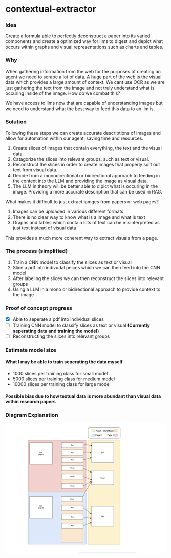 # contextual-extractor

### Idea

Create a formula able to perfectly deconstruct a paper into its varied components and create a optimized way for llms to digest and depict what occurs within graphs and visual representations such as charts and tables.


### Why

When gathering information from the web for the purposes of creating an agent we need to scrape a lot of data. A huge part of the web is the visual data which provides a large amount of context. We cant use OCR as we are just gathering the text from the image and not truly understand what is occuring inside of the image. How do we combat this?

We have access to llms now that are capable of understanding images but we need to understand what the best way to feed this data to an llm is.

### Solution

Following these steps we can create accurate descriptions of images and allow for automation within our agent, saving time and resources.
1. Create slices of images that contain everything, the text and the visual data.
2. Catagorize the slices into relevant groups, such as text or visual.
3. Reconstruct the slices in order to create images that properly sort out text from visual data.
4. Decide from a monodirectional or bidirectional approach to feeding in the context into the LLM and providing the image as visual data.
5. The LLM in theory will be better able to dipict what is occuring in the image. Providing a more accurate description that can be used in RAG.

What makes it difficult to just extract iamges from papers or web pages?

1. Images can be uploaded in various different formats
2. There is no clear way to know what is a image and what is text
3. Graphs and tables which contain lots of text can be misinterpreted as just text instead of visual data

This provides a much more coherent way to extract visuals from a page.


### The process (simplified)
1. Train a CNN model to classify the slices as text or visual
2. Slice a pdf into indivudal peices which we can then feed into the CNN model
3. After labeling the slices we can then reconstruct the slices into relevant groups
4. Using a LLM in a mono or bidirectional approach to provide context to the image


### Proof of concept progress
- [X] Able to seperate a pdf into individual slices
- [ ] Training CNN model to classify slices as text or visual **(Currently seperating data and training the model)**
- [ ] Reconstructing the slices into relevant groups

### Estimate model size
#### What I may be able to train seperating the data myself
- 1000 slices per training class for small model
- 5000 slices per training class for medium model
- 10000 slices per training class for large model

#### Possible bias due to how textual data is more abundant than visual data within research papers

### Diagram Explanation

![Diagram](Diagram.png)